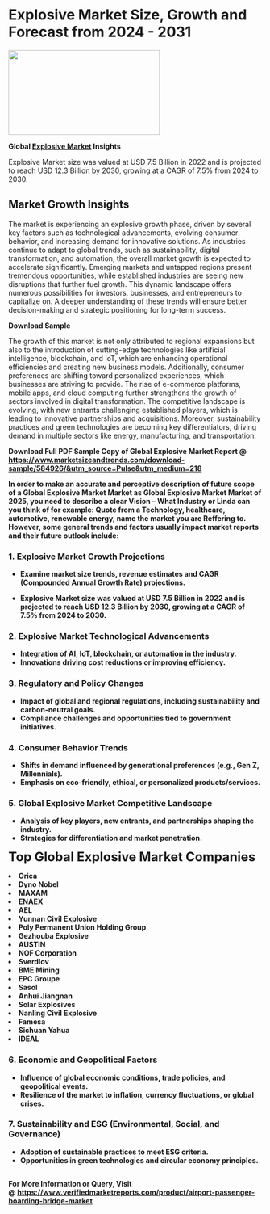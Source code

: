 <H1>Explosive Market Size, Growth and Forecast from 2024 - 2031</H1><img class="aligncenter size-medium wp-image-584254" src="https://thirdeyenews.in/wp-content/uploads/2024/09/Global-Market-Research-300x168.jpeg" alt="" width="300" height="168" /><p><strong>Global&nbsp;<a href="https://www.marketsizeandtrends.com/download-sample/584926/&amp;utm_source=Pulse&amp;utm_medium=218">Explosive Market</a> Insights</strong></p><p>Explosive Market size was valued at USD 7.5 Billion in 2022 and is projected to reach USD 12.3 Billion by 2030, growing at a CAGR of 7.5% from 2024 to 2030.</p><p><h2>Market Growth Insights</h2> <p>The market is experiencing an explosive growth phase, driven by several key factors such as technological advancements, evolving consumer behavior, and increasing demand for innovative solutions. As industries continue to adapt to global trends, such as sustainability, digital transformation, and automation, the overall market growth is expected to accelerate significantly. Emerging markets and untapped regions present tremendous opportunities, while established industries are seeing new disruptions that further fuel growth. This dynamic landscape offers numerous possibilities for investors, businesses, and entrepreneurs to capitalize on. A deeper understanding of these trends will ensure better decision-making and strategic positioning for long-term success.</p> <p><strong>Download Sample</strong></p> <p>The growth of this market is not only attributed to regional expansions but also to the introduction of cutting-edge technologies like artificial intelligence, blockchain, and IoT, which are enhancing operational efficiencies and creating new business models. Additionally, consumer preferences are shifting toward personalized experiences, which businesses are striving to provide. The rise of e-commerce platforms, mobile apps, and cloud computing further strengthens the growth of sectors involved in digital transformation. The competitive landscape is evolving, with new entrants challenging established players, which is leading to innovative partnerships and acquisitions. Moreover, sustainability practices and green technologies are becoming key differentiators, driving demand in multiple sectors like energy, manufacturing, and transportation. <p><strong></p><p><span class=""><strong>Download Full PDF Sample Copy of Global Explosive Market Report</strong> @ <a href="https://www.marketsizeandtrends.com/download-sample/584926/&amp;utm_source=Pulse&amp;utm_medium=218" target="_blank">https://www.marketsizeandtrends.com/download-sample/584926/&amp;utm_source=Pulse&amp;utm_medium=218</a></span></p><p>In order to make an accurate and perceptive description of future scope of a Global&nbsp;Explosive Market Market as Global&nbsp;Explosive Market Market of 2025, you need to describe a clear Vision &ndash; What Industry or Linda can you think of for example: Quote from a Technology, healthcare, automotive, renewable energy, name the market you are Reffering to. However, some general trends and factors usually impact market reports and their future outlook include:</p><h3>1.&nbsp;<strong>Explosive Market Growth Projections</strong></h3><ul><li>Examine market size trends, revenue estimates and CAGR (Compounded Annual Growth Rate) projections.</li><li><p>Explosive Market size was valued at USD 7.5 Billion in 2022 and is projected to reach USD 12.3 Billion by 2030, growing at a CAGR of 7.5% from 2024 to 2030.</p></li></ul><h3>2.&nbsp;<strong>Explosive Market Technological Advancements</strong></h3><ul><li>Integration of AI, IoT, blockchain, or automation in the industry.</li><li>Innovations driving cost reductions or improving efficiency.</li></ul><h3>3.&nbsp;<strong>Regulatory and Policy Changes</strong></h3><ul><li>Impact of global and regional regulations, including sustainability and carbon-neutral goals.</li><li>Compliance challenges and opportunities tied to government initiatives.</li></ul><h3>4.&nbsp;<strong>Consumer Behavior Trends</strong></h3><ul><li>Shifts in demand influenced by generational preferences (e.g., Gen Z, Millennials).</li><li>Emphasis on eco-friendly, ethical, or personalized products/services.</li></ul><h3>5.&nbsp;<strong>Global Explosive Market Competitive Landscape</strong></h3><ul><li>Analysis of key players, new entrants, and partnerships shaping the industry.</li><li>Strategies for differentiation and market penetration.</li></ul><p data-pm-slice="1 1 []"><span style="color: inherit; font-family: inherit; font-size: 25px;">Top Global Explosive Market Companies</span></p><div class="" data-test-id=""><p><li>Orica</li><li> Dyno Nobel</li><li> MAXAM</li><li> ENAEX</li><li> AEL</li><li> Yunnan Civil Explosive</li><li> Poly Permanent Union Holding Group</li><li> Gezhouba Explosive</li><li> AUSTIN</li><li> NOF Corporation</li><li> Sverdlov</li><li> BME Mining</li><li> EPC Groupe</li><li> Sasol</li><li> Anhui Jiangnan</li><li> Solar Explosives</li><li> Nanling Civil Explosive</li><li> Famesa</li><li> Sichuan Yahua</li><li> IDEAL</li></p></div><h3>6.&nbsp;<strong>Economic and Geopolitical Factors</strong></h3><ul><li>Influence of global economic conditions, trade policies, and geopolitical events.</li><li>Resilience of the market to inflation, currency fluctuations, or global crises.</li></ul><h3>7.&nbsp;<strong>Sustainability and ESG (Environmental, Social, and Governance)</strong></h3><ul><li>Adoption of sustainable practices to meet ESG criteria.</li><li>Opportunities in green technologies and circular economy principles.</li></ul><h2><strong style="font-size: 14px;">For More Information or Query, Visit @&nbsp;</strong><a style="background-color: #ffffff; font-size: 14px;" href="https://www.marketsizeandtrends.com/report/explosive-market/" target="_blank">https://www.verifiedmarketreports.com/product/airport-passenger-boarding-bridge-market</a></h2>
